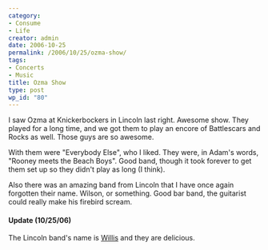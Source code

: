 ```yaml
---
category:
- Consume
- Life
creator: admin
date: 2006-10-25
permalink: /2006/10/25/ozma-show/
tags:
- Concerts
- Music
title: Ozma Show
type: post
wp_id: "80"
---
```


I saw Ozma at Knickerbockers in Lincoln last right.  Awesome show.  They played for a long time, and we got them to play an encore of Battlescars and Rocks as well.  Those guys are so awesome.

With them were "Everybody Else", who I liked.  They were, in Adam's words, "Rooney meets the Beach Boys".  Good band, though it took forever to get them set up so they didn't play as long (I think).

Also there was an amazing band from Lincoln that I have once again forgotten their name.  Wilson, or something.  Good bar band, the guitarist could really make his firebird scream.

#### Update (10/25/06)

The Lincoln band's name is [Willis](http://ilikewillis.com/) and they are delicious.
